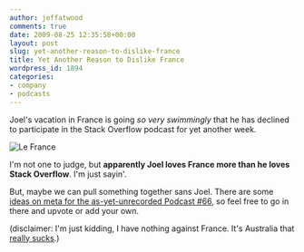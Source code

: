 ```yaml
---
author: jeffatwood
comments: true
date: 2009-08-25 12:35:58+00:00
layout: post
slug: yet-another-reason-to-dislike-france
title: Yet Another Reason to Dislike France
wordpress_id: 1894
categories:
- company
- podcasts
---
```



Joel's vacation in France is going _so very swimmingly_ that he has declined to participate in the Stack Overflow podcast for yet another week.



![Le France](/blog/images/wordpress/le-france.png)



I'm not one to judge, but **apparently Joel loves France more than he loves Stack Overflow**. I'm just sayin'.



But, maybe we can pull something together sans Joel. There are some [ideas on meta for the as-yet-unrecorded Podcast #66](http://meta.stackoverflow.com/questions/14303/podcast-66-discussion-ideas-unofficial), so feel free to go in there and upvote or add your own.



(disclaimer: I'm just kidding, I have nothing against France. It's Australia that [really sucks](http://blog.stackoverflow.com/2009/02/new-question-answer-rate-limits/).)

